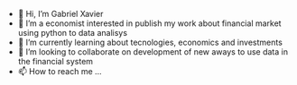 - 👋 Hi, I’m Gabriel Xavier
- 👀 I’m a economist interested in publish my work about financial market using python to data analisys 
- 🌱 I’m currently learning about tecnologies, economics and investments
- 💞️ I’m looking to collaborate on development of new aways to use data in the financial system
- 📫 How to reach me ...

<!---
XavierRG0417/XavierRG0417 is a ✨ special ✨ repository because its `README.md` (this file) appears on your GitHub profile.
You can click the Preview link to take a look at your changes.
--->
